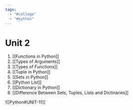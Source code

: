 ```yaml
---
tags:
  - "#college"
  - "#python"
---
```

# Unit 2
1. [[Functions in Python]]
2. [[Types of Arguments]]
3. [[Types of Functions]]
4. [[Tuple in Python]]
5. [[Sets in Python]]
6. [[Python List]]
7. [[Dictionary in Python]]
8. [[Difference Between Sets, Tuples, Lists and Dictinaries]]

![[Python#UNIT-11]]